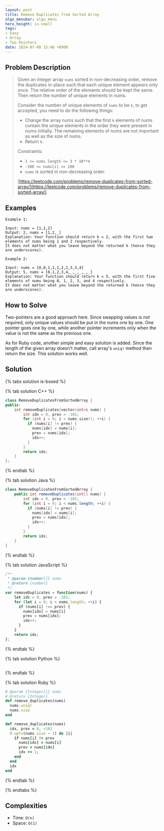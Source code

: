 ```yaml
---
layout: post
title: Remove Duplicates from Sorted Array
algo_menubar: algo_menu
hero_height: is-small
tags:
- Easy
- Array
- Two Pointers
date: 2024-07-08 15:40 +0900
---
```

## Problem Description
> Given an integer array `nums` sorted in non-decreasing order, remove the duplicates in-place such that each unique
> element appears only once. The relative order of the elements should be kept the same. Then return the number of
> unique elements in nums.
>
> Consider the number of unique elements of `nums` to be `k`, to get accepted, you need to do the following things:
> - Change the array nums such that the first `k` elements of nums contain the unique elements in the order
>   they were present in nums initially. The remaining elements of nums are not important as well as the size of nums.
> - Return `k`.
>
> Constraints:
> - `1 <= nums.length <= 3 * 10**4`
> - `-100 <= nums[i] <= 100`
> - `nums` is sorted in non-decreasing order.
>
> [https://leetcode.com/problems/remove-duplicates-from-sorted-array/](https://leetcode.com/problems/remove-duplicates-from-sorted-array/)

## Examples
```
Example 1:

Input: nums = [1,1,2]
Output: 2, nums = [1,2,_]
Explanation: Your function should return k = 2, with the first two elements of nums being 1 and 2 respectively.
It does not matter what you leave beyond the returned k (hence they are underscores).
```

```
Example 2:

Input: nums = [0,0,1,1,1,2,2,3,3,4]
Output: 5, nums = [0,1,2,3,4,_,_,_,_,_]
Explanation: Your function should return k = 5, with the first five elements of nums being 0, 1, 2, 3, and 4 respectively.
It does not matter what you leave beyond the returned k (hence they are underscores).
```

## How to Solve

Two-pointers are a good approach here. Since swapping values is not required, only unique values should be
put in the nums one by one. One pointer goes one by one, while another pointer increments only when the value
is not the same as the previous one.

As for Ruby code, another simple and easy solution is added. Since the length of the given array doesn't matter,
call array's `uniq!` method then return the size. This solution works well.

## Solution

{% tabs solution is-boxed %}

{% tab solution C++ %}
```cpp
class RemoveDuplicatesFromSortedArray {
public:
    int removeDuplicates(vector<int>& nums) {
        int idx = 0, prev = -101;
        for (int i = 0; i < nums.size(); ++i) {
          if (nums[i] != prev) {
            nums[idx] = nums[i];
            prev = nums[idx];
            idx++;
          }
        }
        return idx;
    }
};
```
{% endtab %}

{% tab solution Java %}
```java
class RemoveDuplicatesFromSortedArray {
    public int removeDuplicates(int[] nums) {
        int idx = 0, prev = -101;
        for (int i = 0; i < nums.length; ++i) {
          if (nums[i] != prev) {
            nums[idx] = nums[i];
            prev = nums[idx];
            idx++;
          }
        }
        return idx;
    }
}
```
{% endtab %}

{% tab solution JavaScript %}
```js
/**
 * @param {number[]} nums
 * @return {number}
 */
var removeDuplicates = function(nums) {
    let idx = 0, prev = -101;
    for (let i = 0; i < nums.length; ++i) {
      if (nums[i] !== prev) {
        nums[idx] = nums[i]
        prev = nums[idx];
        idx++;
      }
    }
    return idx;
};
```
{% endtab %}

{% tab solution Python %}
```python

```
{% endtab %}

{% tab solution Ruby %}
```ruby
# @param {Integer[]} nums
# @return {Integer}
def remove_duplicates(nums)
  nums.uniq!
  nums.size
end

def remove_duplicates(nums)
  idx, prev = 0, -101
  0.upto(nums.size - 1) do |i|
    if nums[i] != prev
      nums[idx] = nums[i]
      prev = nums[idx]
      idx += 1;
    end
  end
  idx
end
```
{% endtab %}

{% endtabs %}



## Complexities
- Time: `O(n)`
- Space: `O(1)`
